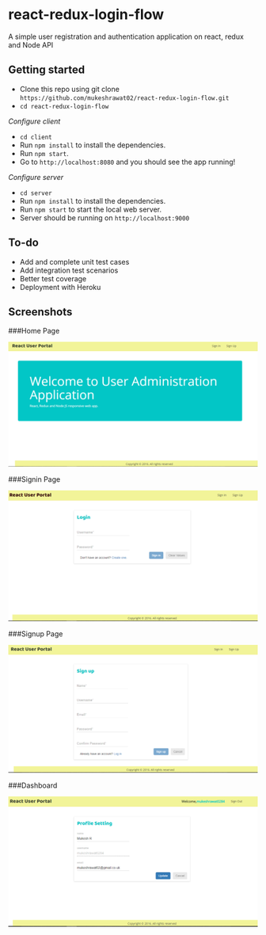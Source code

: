 # react-redux-login-flow
A simple user registration and authentication application on react, redux and Node API

## Getting started

- Clone this repo using git clone `https://github.com/mukeshrawat02/react-redux-login-flow.git`
- `cd react-redux-login-flow`

*Configure client*
- `cd client`
- Run `npm install` to install the dependencies.
- Run `npm start`.
- Go to `http://localhost:8080` and you should see the app running!

*Configure server*
- `cd server`
- Run `npm install` to install the dependencies.
- Run `npm start` to start the local web server.
- Server should be running on `http://localhost:9000`

## To-do
- Add and complete unit test cases
- Add integration test scenarios
- Better test coverage
- Deployment with Heroku

## Screenshots

###Home Page

![Alt text](/screens/HomePage.PNG?raw=true "Home Page")

###Signin Page

![Alt text](/screens/SigninPage.PNG?raw=true "Signin Page")

###Signup Page

![Alt text](/screens/SignupPage.PNG?raw=true "Signup Page")

###Dashboard

![Alt text](/screens/DashboardPage.PNG?raw=true "Dashboard")
